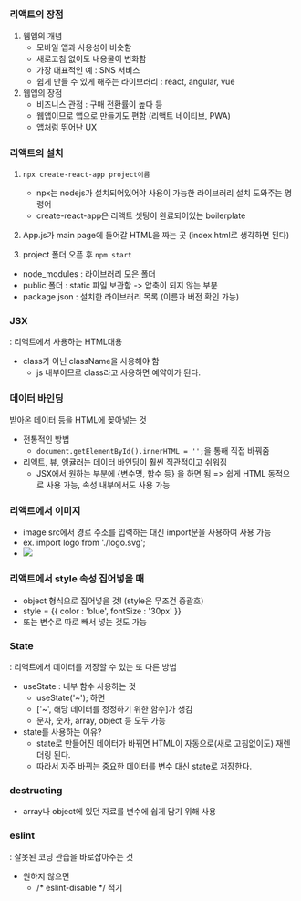 ### 리액트의 장점
1. 웹앱의 개념
    - 모바일 앱과 사용성이 비슷함 
    - 새로고침 없이도 내용물이 변화함
    - 가장 대표적인 예 : SNS 서비스 
    - 쉽게 만들 수 있게 해주는 라이브러리 : react, angular, vue
2. 웹앱의 장점
    - 비즈니스 관점 : 구매 전환률이 높다 등
    - 웹앱이므로 앱으로 만들기도 편함 (리액트 네이티브, PWA)
    - 앱처럼 뛰어난 UX 


### 리액트의 설치
1. `npx create-react-app project이름`
    - npx는 nodejs가 설치되어있어야 사용이 가능한 라이브러리 설치 도와주는 명령어
    - create-react-app은 리액트 셋팅이 완료되어있는 boilerplate

2. App.js가 main page에 들어갈 HTML을 짜는 곳 (index.html로 생각하면 된다)

3. project 폴더 오픈 후 `npm start` 

* node_modules : 라이브러리 모은 폴더 
* public 폴더 : static 파일 보관함 -> 압축이 되지 않는 부분
* package.json : 설치한 라이브러리 목록 (이름과 버전 확인 가능)

### JSX
: 리액트에서 사용하는 HTML대용
* class가 아닌 className을 사용해야 함
    - js 내부이므로 class라고 사용하면 예약어가 된다. 

### 데이터 바인딩
받아온 데이터 등을 HTML에 꽂아넣는 것
- 전통적인 방법
    - `document.getElementById().innerHTML = '';`을 통해 직접 바꿔줌
- 리액트, 뷰, 앵귤러는 데이터 바인딩이 훨씬 직관적이고 쉬워짐 
    - JSX에서 원하는 부분에 {변수명, 함수 등} 을 하면 됨
    => 쉽게 HTML 동적으로 사용 가능, 속성 내부에서도 사용 가능 


### 리액트에서 이미지
- image src에서 경로 주소를 입력하는 대신 import문을 사용하여 사용 가능
- ex. import logo from './logo.svg';
- <img src={logo}>

### 리액트에서 style 속성 집어넣을 때
- object 형식으로 집어넣을 것! (style은 무조건 중괄호)
- style = {{
    color : 'blue',
    fontSize : '30px'
}}
- 또는 변수로 따로 빼서 넣는 것도 가능 

### State
: 리액트에서 데이터를 저장할 수 있는 또 다른 방법 
- useState : 내부 함수 사용하는 것
    - useState('~'); 하면
    - ['~', 해당 데이터를 정정하기 위한 함수]가 생김 
    - 문자, 숫자, array, object 등 모두 가능 
- state를 사용하는 이유?
    - state로 만들어진 데이터가 바뀌면 HTML이 자동으로(새로 고침없이도) 재렌더링 된다. 
    - 따라서 자주 바뀌는 중요한 데이터를 변수 대신 state로 저장한다. 

### destructing
- array나 object에 있던 자료를 변수에 쉽게 담기 위해 사용

### eslint
: 잘못된 코딩 관습을 바로잡아주는 것
- 원하지 않으면
    - /* eslint-disable */ 적기